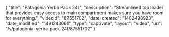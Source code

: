 {
    "title": "Patagonia Yerba Pack 24L",
    "description": "Streamlined top loader that provides easy access to main compartment makes sure you have room for everything.",
    "videoid": "87551702",
    "date_created": "1402498923",
    "date_modified": "1491243061",
    "type": "captivate",
    "layout": "video",
    "url": "\/v\/patagonia-yerba-pack-24l\/87551702"
}